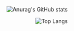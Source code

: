 <div align="right">

![Anurag's GitHub stats](https://github-readme-stats.vercel.app/api?username=Ming0099&show_icons=true&theme=radical)

![Top Langs](https://github-readme-stats.vercel.app/api/top-langs/?username=Ming0099&layout=compact)

</div>
